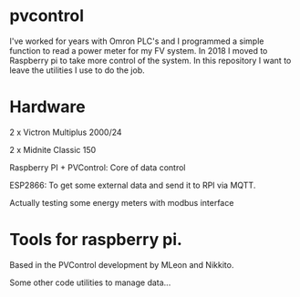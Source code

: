 # pvcontrol
I've worked for years with Omron PLC's and I programmed a simple function to read a power meter for my FV system. In 2018 I moved to Raspberry pi to take more control of the system. In this repository I want to leave the utilities I use to do the job.

# Hardware
2 x Victron Multiplus 2000/24

2 x Midnite Classic 150

Raspberry PI + PVControl: Core of data control

ESP2866: To get some external data and send it to RPI via MQTT.

Actually testing some energy meters with modbus interface

# Tools for raspberry pi.
Based in the PVControl development by MLeon and Nikkito.

Some other code utilities to manage data...
